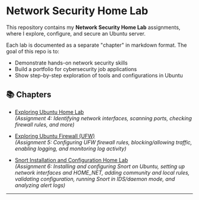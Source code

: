 # Network Security Home Lab

This repository contains my **Network Security Home Lab** assignments, where I explore, configure, and secure an Ubuntu server.  

Each lab is documented as a separate "chapter" in markdown format. The goal of this repo is to:
- Demonstrate hands-on network security skills
- Build a portfolio for cybersecurity job applications
- Show step-by-step exploration of tools and configurations in Ubuntu

## 📚 Chapters
- [Exploring Ubuntu Home Lab](Exploring_Ubuntu_Home_Lab.md)  
*(Assignment 4: Identifying network interfaces, scanning ports, checking firewall rules, and more)*

- [Exploring Ubuntu Firewall (UFW)](Exploring_Ubuntu_Firewall_UFW.md)  
  *(Assignment 5: Configuring UFW firewall rules, blocking/allowing traffic, enabling logging, and monitoring log activity)*

- [Snort Installation and Configuration Home Lab](Snort_Installation_and_Configuration_Home_Lab.md)  
  *(Assignment 6: Installing and configuring Snort on Ubuntu, setting up network interfaces and HOME_NET, adding community and local rules, validating configuration, running Snort in IDS/daemon mode, and analyzing alert logs)*

---


